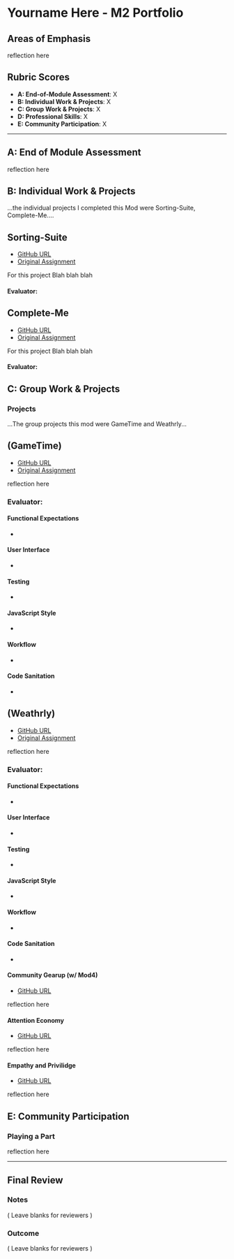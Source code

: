 # Yourname Here - M2 Portfolio

## Areas of Emphasis

reflection here

## Rubric Scores

* **A: End-of-Module Assessment**: X
* **B: Individual Work & Projects**: X
* **C: Group Work & Projects**: X
* **D: Professional Skills**: X
* **E: Community Participation**: X

-----------------------

## A: End of Module Assessment

reflection here

## B: Individual Work & Projects

...the individual projects I completed this Mod were Sorting-Suite, Complete-Me....

## Sorting-Suite

* [GitHub URL]()
* [Original Assignment](http://frontend.turing.io/projects/sorting-suite.html)

For this project Blah blah blah

#### Evaluator: 


## Complete-Me

* [GitHub URL]()
* [Original Assignment](http://frontend.turing.io/projects/complete-me.html)

For this project Blah blah blah

#### Evaluator: 



## C: Group Work & Projects

### Projects

...The group projects this mod were GameTime and Weathrly...

## (GameTime)

* [GitHub URL]()
* [Original Assignment](http://frontend.turing.io/projects/game-time.html)

reflection here

### Evaluator: 

#### Functional Expectations

* 

#### User Interface

* 

#### Testing

* 

#### JavaScript Style

* 

#### Workflow

* 

#### Code Sanitation

*



## (Weathrly)

* [GitHub URL]()
* [Original Assignment](http://frontend.turing.io/projects/weathrly.html)

reflection here

### Evaluator: 

#### Functional Expectations

* 

#### User Interface

* 

#### Testing

* 

#### JavaScript Style

* 

#### Workflow

* 

#### Code Sanitation

*



#### Community Gearup (w/ Mod4)

* [GitHub URL]()

reflection here

#### Attention Economy

* [GitHub URL](https://github.com/turingschool/gear-up/blob/master/Attention_Economy.md)

reflection here

#### Empathy and Privilidge

* [GitHub URL](https://github.com/turingschool/gear-up/blob/master/empathy.markdown)

reflection here



## E: Community Participation

### Playing a Part

reflection here

------------------

## Final Review

### Notes

( Leave blanks for reviewers )

### Outcome

( Leave blanks for reviewers )
